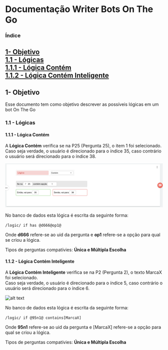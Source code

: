 # Documentação Writer Bots On The Go
### Índice
<a href="#logicacontem">1- Objetivo</a><br/>
<a href="#logicas">1.1 - Lógicas</a><br/>
<a href="#logicacontem">1.1.1 - Lógica Contém</a><br/>
<a href="#logicainteligente">1.1.2 - Lógica Contém Inteligente</a><br/>
---
<a id="objetivo"></a>
## 1- Objetivo
Esse documento tem como objetivo descrever as possíveis lógicas em um bot On The Go
<a id="logicas"></a>
### 1.1 - Lógicas
<a id="logicacontem"></a>
#### 1.1.1 - Lógica Contém
A <b>Lógica Contém</b> verifica se na P25 (Pergunta 25), o item 1 foi selecionado.<br/> 
Caso seja verdade, o usuário é direcionado para o índice 35, caso contrário o usuário será direcionado para o índice 38.<br/>

![alt text](https://github.com/onthegosurvey/bot-docs/blob/main/images/img1.png?raw=true)

No banco de dados esta lógica é escrita da seguinte forma:

```/logic/ if has @d666@op1@```

Onde <b>d666</b> refere-se ao uid da pergunta e <b>op1</b> refere-se a opção para qual se criou a lógica. 

Tipos de perguntas compatívies: <b>Única e Múltipla Escolha</b>
<a id="logicainteligente"></a>
#### 1.1.2 - Lógica Contém Inteligente

A <b>Lógica Contém Inteligente</b> verifica se na P2 (Pergunta 2), o texto MarcaX foi selecionado.<br/>
Caso seja verdade, o usuário é direcionado para o índice 5, caso contrário o usuário será direcionado para o índice 6.<br/>

![alt text](https://github.com/onthegosurvey/bot-docs/blob/main/images/img4.png?raw=true)

No banco de dados esta lógica é escrita da seguinte forma:

```/logic/ if @95n1@ contains[MarcaX]```

Onde <b>95n1</b> refere-se ao uid da pergunta e [MarcaX] refere-se a opção para qual se criou a lógica.

Tipos de perguntas compatívies: <b>Única e Múltipla Escolha</b>